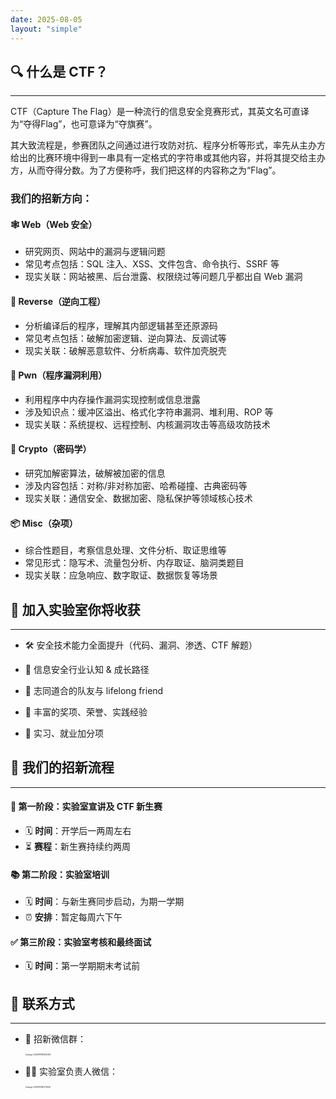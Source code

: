 ```yaml
---
date: 2025-08-05
layout: "simple"
---
```


## 🔍 什么是 CTF？

---

CTF（Capture The Flag）是一种流行的信息安全竞赛形式，其英文名可直译为“夺得Flag”，也可意译为“夺旗赛”。

其大致流程是，参赛团队之间通过进行攻防对抗、程序分析等形式，率先从主办方给出的比赛环境中得到一串具有一定格式的字符串或其他内容，并将其提交给主办方，从而夺得分数。为了方便称呼，我们把这样的内容称之为“Flag”。

### 我们的招新方向：



#### 🕸 Web（Web 安全）

- 研究网页、网站中的漏洞与逻辑问题
- 常见考点包括：SQL 注入、XSS、文件包含、命令执行、SSRF 等
- 现实关联：网站被黑、后台泄露、权限绕过等问题几乎都出自 Web 漏洞

#### 🧩 Reverse（逆向工程）

- 分析编译后的程序，理解其内部逻辑甚至还原源码
- 常见考点包括：破解加密逻辑、逆向算法、反调试等
- 现实关联：破解恶意软件、分析病毒、软件加壳脱壳

#### 🐚 Pwn（程序漏洞利用）

- 利用程序中内存操作漏洞实现控制或信息泄露
- 涉及知识点：缓冲区溢出、格式化字符串漏洞、堆利用、ROP 等
- 现实关联：系统提权、远程控制、内核漏洞攻击等高级攻防技术

#### 🔐 Crypto（密码学）

- 研究加解密算法，破解被加密的信息
- 涉及内容包括：对称/非对称加密、哈希碰撞、古典密码等
- 现实关联：通信安全、数据加密、隐私保护等领域核心技术

#### 📦 Misc（杂项）

- 综合性题目，考察信息处理、文件分析、取证思维等
- 常见形式：隐写术、流量包分析、内存取证、脑洞类题目
- 现实关联：应急响应、数字取证、数据恢复等场景







## 🎉 加入实验室你将收获

---

- 🛠  安全技术能力全面提升（代码、漏洞、渗透、CTF 解题）

- 🧠 信息安全行业认知 & 成长路径

- 👫 志同道合的队友与 lifelong friend

- 🏅 丰富的奖项、荣誉、实践经验

- 💼 实习、就业加分项

  

## 🎯 我们的招新流程

---

#### 🚩 第一阶段：实验室宣讲及 CTF 新生赛  
- 🗓 **时间**：开学后一两周左右  
- ⏳ **赛程**：新生赛持续约两周  

#### 📚 第二阶段：实验室培训  
- 🗓 **时间**：与新生赛同步启动，为期一学期  
- ⏰ **安排**：暂定每周六下午  

#### ✅ 第三阶段：实验室考核和最终面试  
- 🗓 **时间**：第一学期期末考试前



## 📮 联系方式

---


- 👥 招新微信群：

  <img src="../assets/image-20250810193823460.png" alt="image-20250810193823460" style="zoom:20%;" />

- 👨‍💼 实验室负责人微信：

  <img src="../assets/image-20250810182712948.png" alt="image-20250810182712948" style="zoom:20%;" />

  

  
  
  